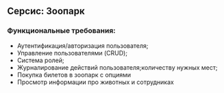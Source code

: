 ## Серсис: Зоопарк

### Функциональные требования:

- Аутентификация/авторизация пользователя;
- Управление пользователями (CRUD);
- Система ролей;
- Журналирование действий пользователя;количеству нужных мест;
- Покупка билетов в зоопарк с опциями
- Просмотр информации про животных и сотрудниках